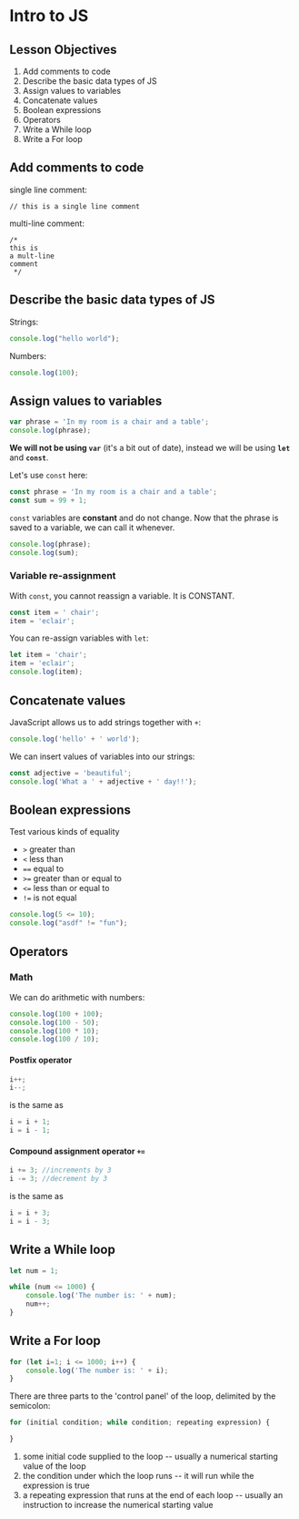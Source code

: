 # Intro to JS

## Lesson Objectives

1. Add comments to code
1. Describe the basic data types of JS
1. Assign values to variables
1. Concatenate values
1. Boolean expressions
1. Operators
1. Write a While loop
1. Write a For loop

## Add comments to code

single line comment:

```
// this is a single line comment
```

multi-line comment:

```
/*
this is
a mult-line
comment
 */
```

## Describe the basic data types of JS

Strings:

```javascript
console.log("hello world");
```

Numbers:

```javascript
console.log(100);
```

## Assign values to variables

```javascript
var phrase = 'In my room is a chair and a table';
console.log(phrase);
```

**We will not be using `var`** (it's a bit out of date), instead we will be using **`let`** and **`const`**.

Let's use `const` here:

```javascript
const phrase = 'In my room is a chair and a table';
const sum = 99 + 1;
```

`const` variables are **constant** and do not change.  Now that the phrase is saved to a variable, we can call it whenever.

```javascript
console.log(phrase);
console.log(sum);
```

### Variable re-assignment

With `const`, you cannot reassign a variable. It is CONSTANT.

```javascript
const item = ' chair';
item = 'eclair';
```

You can re-assign variables with `let`:

```javascript
let item = 'chair';
item = 'eclair';
console.log(item);
```

## Concatenate values

JavaScript allows us to add strings together with `+`:

```javascript
console.log('hello' + ' world');
```
We can insert values of variables into our strings:

```javascript
const adjective = 'beautiful';
console.log('What a ' + adjective + ' day!!');
```

## Boolean expressions

Test various kinds of equality

* `>` greater than
* `<` less than
* `==` equal to
* `>=` greater than or equal to
* `<=` less than or equal to
* `!=` is not equal

```javascript
console.log(5 <= 10);
console.log("asdf" != "fun");
```

## Operators

### Math

We can do arithmetic with numbers:

```javascript
console.log(100 + 100);
console.log(100 - 50);
console.log(100 * 10);
console.log(100 / 10);
```

#### Postfix operator

```javascript
i++;
i--;
```

is the same as

```javascript
i = i + 1;
i = i - 1;
```

#### Compound assignment operator `+=`

```javascript
i += 3; //increments by 3
i -= 3; //decrement by 3
```

is the same as

```javascript
i = i + 3;
i = i - 3;
```

## Write a While loop

```javascript
let num = 1;

while (num <= 1000) {
	console.log('The number is: ' + num);
	num++;
}
```

## Write a For loop

```javascript
for (let i=1; i <= 1000; i++) {
	console.log('The number is: ' + i);
}
```

There are three parts to the 'control panel' of the loop, delimited by the semicolon:

```javascript
for (initial condition; while condition; repeating expression) {

}
```

1. some initial code supplied to the loop -- usually a numerical starting value of the loop
2. the condition under which the loop runs -- it will run while the expression is true
3. a repeating expression that runs at the end of each loop -- usually an instruction to increase the numerical starting value
